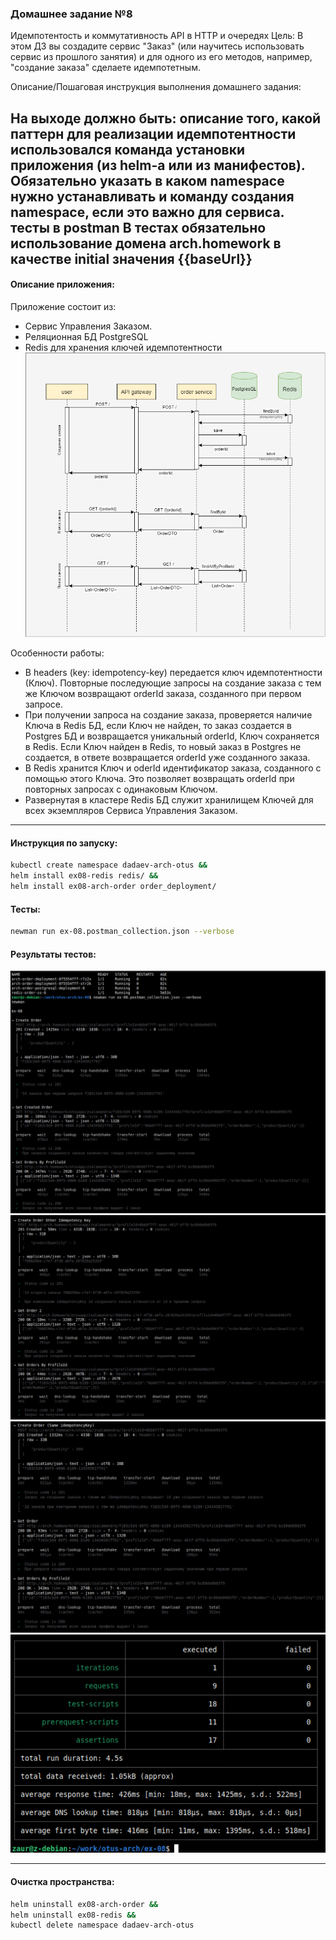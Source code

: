 ### Домашнее задание №8

Идемпотентость и коммутативность API в HTTP и очередях
Цель:
В этом ДЗ вы создадите сервис "Заказ" (или научитесь использовать сервис из прошлого занятия) и для одного из его методов, например, "создание заказа" сделаете идемпотетным.

Описание/Пошаговая инструкция выполнения домашнего задания:

На выходе должно быть:
описание того, какой паттерн для реализации идемпотентности использовался команда установки приложения (из helm-а или из манифестов). 
Обязательно указать в каком namespace нужно устанавливать и команду создания namespace, если это важно для сервиса.
тесты в postman В тестах обязательно использование домена arch.homework в качестве initial значения {{baseUrl}}
---

#### Описание приложения:
Приложение состоит из:
- Сервис Управления Заказом.
- Реляционная БД PostgreSQL
- Redis для хранения ключей идемпотентности
  ![sequence.png](sequence.png)

Особенности работы:
- В headers (key: idempotency-key) передается ключ идемпотентности (Ключ). Повторные последующие запросы на
  создание заказа с тем же Ключом возвращают orderId заказа, созданного при первом запросе.
- При получении запроса на создание заказа, проверяется наличие Ключа в Redis БД, 
  если Ключ не найден, то заказ создается в Postgres БД и возвращается уникальный orderId, Ключ сохраняется в Redis.
  Если Ключ найден в Redis, то новый заказ в Postgres не создается, в ответе возвращается orderId уже созданного заказа.
- В Redis хранится Ключ и oderId идентификатор заказа, созданного с помощью этого Ключа. Это позволяет возвращать 
  orderId при повторных запросах с одинаковым Ключом.
- Развернутая в кластере Redis БД служит хранилищем Ключей для всех экземпляров Сервиса Управления Заказом.

---

#### Инструкция по запуску:

```bash
kubectl create namespace dadaev-arch-otus &&
helm install ex08-redis redis/ &&
helm install ex08-arch-order order_deployment/
```

#### Тесты:
```bash
newman run ex-08.postman_collection.json --verbose
```

#### Результаты тестов:
![newman-screen-1.png](nm_1.png)
![newman-screen-2.png](nm_2.png)
![newman-screen-3.png](nm_3.png)
![newman-screen-4.png](nm_4.png)

---

#### Очистка пространства:

```bash
helm uninstall ex08-arch-order &&
helm uninstall ex08-redis &&
kubectl delete namespace dadaev-arch-otus
```